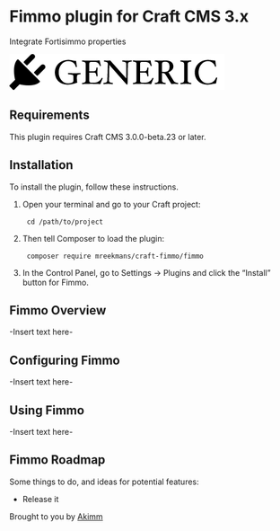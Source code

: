# Fimmo plugin for Craft CMS 3.x

Integrate Fortisimmo properties

![Screenshot](resources/img/plugin-logo.png)

## Requirements

This plugin requires Craft CMS 3.0.0-beta.23 or later.

## Installation

To install the plugin, follow these instructions.

1. Open your terminal and go to your Craft project:

        cd /path/to/project

2. Then tell Composer to load the plugin:

        composer require mreekmans/craft-fimmo/fimmo

3. In the Control Panel, go to Settings → Plugins and click the “Install” button for Fimmo.

## Fimmo Overview

-Insert text here-

## Configuring Fimmo

-Insert text here-

## Using Fimmo

-Insert text here-

## Fimmo Roadmap

Some things to do, and ideas for potential features:

* Release it

Brought to you by [Akimm](wwwmakimm.be)
